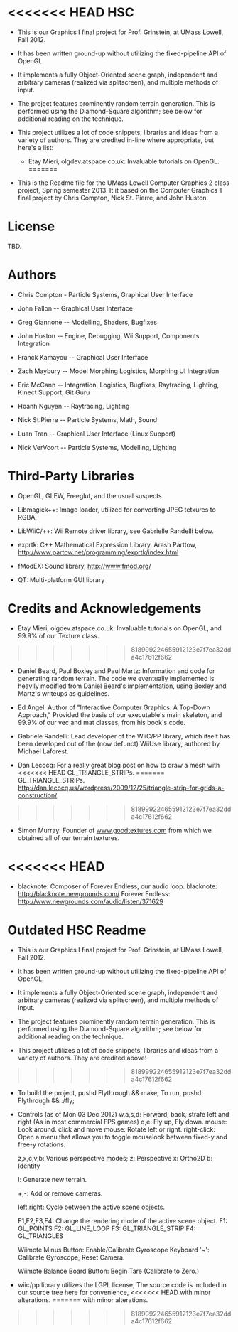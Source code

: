 <<<<<<< HEAD
HSC
===

- This is our Graphics I final project for Prof. Grinstein,
  at UMass Lowell, Fall 2012.

- It has been written ground-up without utilizing the fixed-pipeline
  API of OpenGL. 

- It implements a fully Object-Oriented scene graph, independent and
  arbitrary cameras (realized via splitscreen), and multiple methods
  of input.

- The project features prominently random terrain generation. This is
  performed using the Diamond-Square algorithm; see below for additional
  reading on the technique.

- This project utilizes a lot of code snippets, libraries and ideas from
  a variety of authors. They are credited in-line where appropriate, but here's a list:
  
  - Etay Mieri, olgdev.atspace.co.uk:
    	 Invaluable tutorials on OpenGL.  
=======

- This is the Readme file for the UMass Lowell Computer Graphics 2 class project, Spring semester 2013.
  It it based on the Computer Graphics 1 final project by Chris Compton, Nick St. Pierre, and John Huston.

License
==
TBD.

Authors
==

- Chris Compton - Particle Systems, Graphical User Interface

- John Fallon -- Graphical User Interface

- Greg Giannone -- Modelling, Shaders, Bugfixes

- John Huston -- Engine, Debugging, Wii Support, Components Integration

- Franck Kamayou -- Graphical User Interface

- Zach Maybury -- Model Morphing Logistics, Morphing UI Integration

- Eric McCann -- Integration, Logistics, Bugfixes, 
                 Raytracing, Lighting, Kinect Support, Git Guru

- Hoanh Nguyen -- Raytracing, Lighting

- Nick St.Pierre -- Particle Systems, Math, Sound

- Luan Tran -- Graphical User Interface (Linux Support)

- Nick VerVoort -- Particle Systems, Modelling, Lighting

Third-Party Libraries
==

- OpenGL, GLEW, Freeglut, and the usual suspects.

- Libmagick++: Image loader, utilized for converting JPEG tetxures to RGBA.

- LibWiiC/++: Wii Remote driver library, see Gabrielle Randelli below.

- exprtk: C++ Mathematical Expression Library, Arash Parttow, http://www.partow.net/programming/exprtk/index.html

- fModEX: Sound library, http://www.fmod.org/

- QT: Multi-platform GUI library


Credits and Acknowledgements
==

  - Etay Mieri, olgdev.atspace.co.uk:
    	 Invaluable tutorials on OpenGL, and 99.9% of our Texture class.
>>>>>>> 818999224655912123e7f7ea32dda4c17612f662

  - Daniel Beard, Paul Boxley and Paul Martz:
    	   Information and code for generating random terrain.
	   The code we eventually implemented is heavily modified
	   from Daniel Beard's implementation, using Boxley and Martz's 
	   writeups as guidelines.

  - Ed Angel:
      Author of "Interactive Computer Graphics: A Top-Down Approach,"
      Provided the basis of our executable's main skeleton, 
      and 99.9% of our vec and mat classes, from his book's code.

  - Gabriele Randelli:
      Lead developer of the WiiC/PP library, which itself has been
      developed out of the (now defunct) WiiUse library, authored by
      Michael Laforest.

  - Dan Lecocq:
      For a really great blog post on how to draw a mesh with
<<<<<<< HEAD
      GL_TRIANGLE_STRIPs.
=======
      GL_TRIANGLE_STRIPs. http://dan.lecocq.us/wordpress/2009/12/25/triangle-strip-for-grids-a-construction/
>>>>>>> 818999224655912123e7f7ea32dda4c17612f662

  - Simon Murray:
      Founder of www.goodtextures.com from which we obtained
      all of our terrain textures.

<<<<<<< HEAD
=======
  - blacknote:
      Composer of Forever Endless, our audio loop.
      blacknote: http://blacknote.newgrounds.com/
      Forever Endless: http://www.newgrounds.com/audio/listen/371629

Outdated HSC Readme
===

- This is our Graphics I final project for Prof. Grinstein,
  at UMass Lowell, Fall 2012.

- It has been written ground-up without utilizing the fixed-pipeline
  API of OpenGL. 

- It implements a fully Object-Oriented scene graph, independent and
  arbitrary cameras (realized via splitscreen), and multiple methods
  of input.

- The project features prominently random terrain generation. This is
  performed using the Diamond-Square algorithm; see below for additional
  reading on the technique.

- This project utilizes a lot of code snippets, libraries and ideas from
  a variety of authors. They are credited above!

>>>>>>> 818999224655912123e7f7ea32dda4c17612f662
- To build the project, pushd Flythrough && make;
  To run, pushd Flythrough && ./fly;

- Controls (as of Mon 03 Dec 2012)
  w,a,s,d: Forward, back, strafe left and right (As in most commercial FPS games)
  q,e: Fly up, Fly down.
  mouse: Look around.
  click and move mouse: Rotate left or right.
  right-click: Open a menu that allows you to toggle mouselook between fixed-y and free-y rotations.

  z,x,c,v,b: Various perspective modes;
  	     z: Perspective
	     x: Ortho2D
	     b: Identity

  l: Generate new terrain.

  +,-: Add or remove cameras.

  left,right: Cycle between the active scene objects.

  F1,F2,F3,F4: Change the rendering mode of the active scene object.
  	       F1: GL_POINTS
	       F2: GL_LINE_LOOP
	       F3: GL_TRIANGLE_STRIP
	       F4: GL_TRIANGLES

  Wiimote Minus Button: Enable/Calibrate Gyroscope
  Keyboard '~':         Calibrate Gyroscope, Reset Camera.

  Wiimote Balance Board Button: Begin Tare (Calibrate to Zero.)

- wiic/pp library utilizes the LGPL license,
  The source code is included in our source tree here for convenience,
<<<<<<< HEAD
  with minor alterations.
=======
  with minor alterations.
>>>>>>> 818999224655912123e7f7ea32dda4c17612f662
